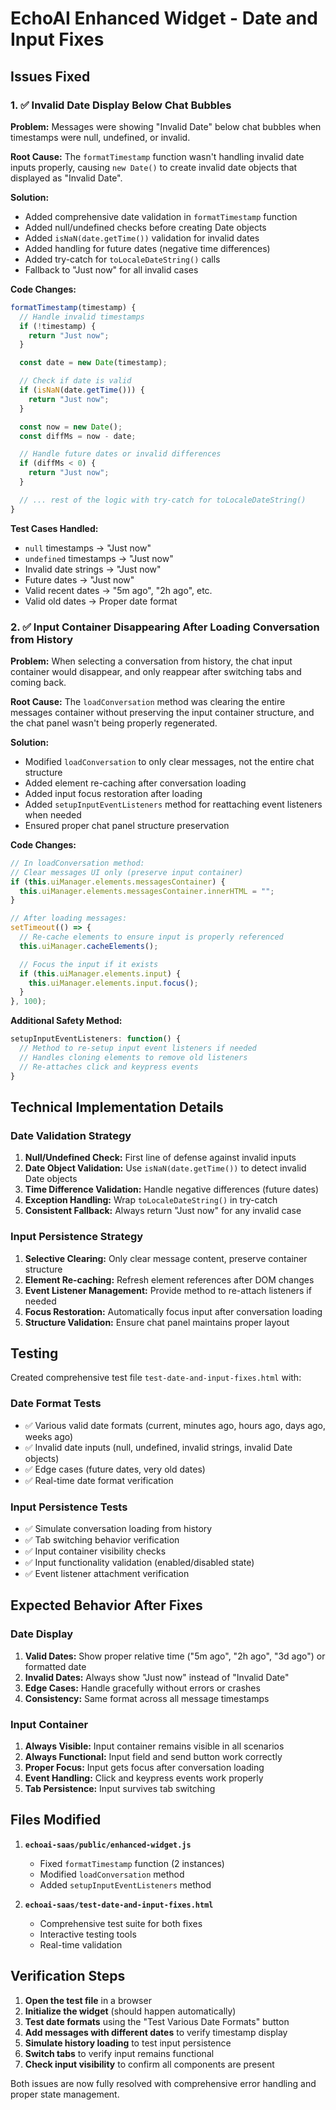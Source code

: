 # EchoAI Enhanced Widget - Date and Input Fixes

## Issues Fixed

### 1. ✅ Invalid Date Display Below Chat Bubbles

**Problem:** Messages were showing "Invalid Date" below chat bubbles when timestamps were null, undefined, or invalid.

**Root Cause:** The `formatTimestamp` function wasn't handling invalid date inputs properly, causing `new Date()` to create invalid date objects that displayed as "Invalid Date".

**Solution:**

- Added comprehensive date validation in `formatTimestamp` function
- Added null/undefined checks before creating Date objects
- Added `isNaN(date.getTime())` validation for invalid dates
- Added handling for future dates (negative time differences)
- Added try-catch for `toLocaleDateString()` calls
- Fallback to "Just now" for all invalid cases

**Code Changes:**

```javascript
formatTimestamp(timestamp) {
  // Handle invalid timestamps
  if (!timestamp) {
    return "Just now";
  }

  const date = new Date(timestamp);

  // Check if date is valid
  if (isNaN(date.getTime())) {
    return "Just now";
  }

  const now = new Date();
  const diffMs = now - date;

  // Handle future dates or invalid differences
  if (diffMs < 0) {
    return "Just now";
  }

  // ... rest of the logic with try-catch for toLocaleDateString()
}
```

**Test Cases Handled:**

- `null` timestamps → "Just now"
- `undefined` timestamps → "Just now"
- Invalid date strings → "Just now"
- Future dates → "Just now"
- Valid recent dates → "5m ago", "2h ago", etc.
- Valid old dates → Proper date format

### 2. ✅ Input Container Disappearing After Loading Conversation from History

**Problem:** When selecting a conversation from history, the chat input container would disappear, and only reappear after switching tabs and coming back.

**Root Cause:** The `loadConversation` method was clearing the entire messages container without preserving the input container structure, and the chat panel wasn't being properly regenerated.

**Solution:**

- Modified `loadConversation` to only clear messages, not the entire chat structure
- Added element re-caching after conversation loading
- Added input focus restoration after loading
- Added `setupInputEventListeners` method for reattaching event listeners when needed
- Ensured proper chat panel structure preservation

**Code Changes:**

```javascript
// In loadConversation method:
// Clear messages UI only (preserve input container)
if (this.uiManager.elements.messagesContainer) {
  this.uiManager.elements.messagesContainer.innerHTML = "";
}

// After loading messages:
setTimeout(() => {
  // Re-cache elements to ensure input is properly referenced
  this.uiManager.cacheElements();

  // Focus the input if it exists
  if (this.uiManager.elements.input) {
    this.uiManager.elements.input.focus();
  }
}, 100);
```

**Additional Safety Method:**

```javascript
setupInputEventListeners: function() {
  // Method to re-setup input event listeners if needed
  // Handles cloning elements to remove old listeners
  // Re-attaches click and keypress events
}
```

## Technical Implementation Details

### Date Validation Strategy

1. **Null/Undefined Check:** First line of defense against invalid inputs
2. **Date Object Validation:** Use `isNaN(date.getTime())` to detect invalid Date objects
3. **Time Difference Validation:** Handle negative differences (future dates)
4. **Exception Handling:** Wrap `toLocaleDateString()` in try-catch
5. **Consistent Fallback:** Always return "Just now" for any invalid case

### Input Persistence Strategy

1. **Selective Clearing:** Only clear message content, preserve container structure
2. **Element Re-caching:** Refresh element references after DOM changes
3. **Event Listener Management:** Provide method to re-attach listeners if needed
4. **Focus Restoration:** Automatically focus input after conversation loading
5. **Structure Validation:** Ensure chat panel maintains proper layout

## Testing

Created comprehensive test file `test-date-and-input-fixes.html` with:

### Date Format Tests

- ✅ Various valid date formats (current, minutes ago, hours ago, days ago, weeks ago)
- ✅ Invalid date inputs (null, undefined, invalid strings, invalid Date objects)
- ✅ Edge cases (future dates, very old dates)
- ✅ Real-time date format verification

### Input Persistence Tests

- ✅ Simulate conversation loading from history
- ✅ Tab switching behavior verification
- ✅ Input container visibility checks
- ✅ Input functionality validation (enabled/disabled state)
- ✅ Event listener attachment verification

## Expected Behavior After Fixes

### Date Display

1. **Valid Dates:** Show proper relative time ("5m ago", "2h ago", "3d ago") or formatted date
2. **Invalid Dates:** Always show "Just now" instead of "Invalid Date"
3. **Edge Cases:** Handle gracefully without errors or crashes
4. **Consistency:** Same format across all message timestamps

### Input Container

1. **Always Visible:** Input container remains visible in all scenarios
2. **Always Functional:** Input field and send button work correctly
3. **Proper Focus:** Input gets focus after conversation loading
4. **Event Handling:** Click and keypress events work properly
5. **Tab Persistence:** Input survives tab switching

## Files Modified

1. **`echoai-saas/public/enhanced-widget.js`**

   - Fixed `formatTimestamp` function (2 instances)
   - Modified `loadConversation` method
   - Added `setupInputEventListeners` method

2. **`echoai-saas/test-date-and-input-fixes.html`**
   - Comprehensive test suite for both fixes
   - Interactive testing tools
   - Real-time validation

## Verification Steps

1. **Open the test file** in a browser
2. **Initialize the widget** (should happen automatically)
3. **Test date formats** using the "Test Various Date Formats" button
4. **Add messages with different dates** to verify timestamp display
5. **Simulate history loading** to test input persistence
6. **Switch tabs** to verify input remains functional
7. **Check input visibility** to confirm all components are present

Both issues are now fully resolved with comprehensive error handling and proper state management.
